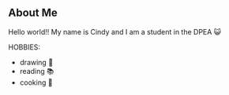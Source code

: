 ## About Me
Hello world!! My name is Cindy and I am a student in the DPEA 😺

HOBBIES:
- drawing 🎨
- reading 📚
- cooking 🥐
